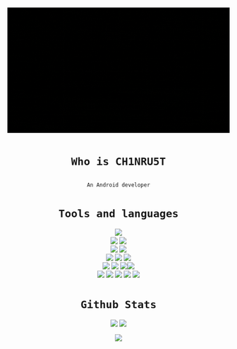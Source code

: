  # ![Banner](./assets/banner.gif)
<h1 align="center">
 
 ``Who is CH1NRU5T`` 

</h1>
<div align="center">
 
 `An Android developer`

 </div>
 <div align="center">
 
# ``Tools and languages``
 </div>
 
<div align="center">
<img src="https://img.shields.io/badge/C-00599C?style=for-the-badge&logo=c&logoColor=white"/>
</div>
<div align="center">
<img  src="https://img.shields.io/badge/Git-F05032?style=for-the-badge&logo=git&logoColor=white"/>
<img  src="https://img.shields.io/badge/GitHub-100000?style=for-the-badge&logo=github&logoColor=white"/>
</div>
<div align="center">
<img src="https://img.shields.io/badge/Arduino-00979D?style=for-the-badge&logo=Arduino&logoColor=white"/>
<img src="https://img.shields.io/badge/Discord-7289DA?style=for-the-badge&logo=discord&logoColor=white"/>
</div>

<div align="center">
<img  src="https://img.shields.io/badge/HTML5-E34F26?style=for-the-badge&logo=html5&logoColor=white)"/>
<img  src="https://img.shields.io/badge/CSS3-1572B6?style=for-the-badge&logo=css3&logoColor=white"/>
<img  src="https://img.shields.io/badge/JavaScript-323330?style=for-the-badge&logo=javascript&logoColor=F7DF1E"/>
</div>

<div align="center">
<img src="https://img.shields.io/badge/MongoDB-4EA94B?style=for-the-badge&logo=mongodb&logoColor=white"/>
<img src="https://img.shields.io/badge/Express.js-000000?style=for-the-badge&logo=express&logoColor=white"/>
<img src="https://img.shields.io/badge/React-20232A?style=for-the-badge&logo=react&logoColor=61DAFB"/><img src="https://img.shields.io/badge/Node.js-339933?style=for-the-badge&logo=nodedotjs&logoColor=white"/>
</div>
<div align="center">
<img src="https://img.shields.io/badge/Android-3DDC84?style=for-the-badge&logo=android&logoColor=white "/>
<img src="https://img.shields.io/badge/Kotlin-0095D5?&style=for-the-badge&logo=kotlin&logoColor=white"/>
<img src="https://img.shields.io/badge/Java-ED8B00?style=for-the-badge&logo=java&logoColor=white "/>
<img src="https://img.shields.io/badge/firebase-ffca28?style=for-the-badge&logo=firebase&logoColor=black"/>
<img src="https://img.shields.io/badge/Android_Studio-3DDC84?style=for-the-badge&logo=android-studio&logoColor=white"/>
</div>


<div/>
 <div align="center">
 
# ``Github Stats``

<span >
  <img src="https://github-readme-stats.vercel.app/api?username=ch1nru5t&show_icons=true&theme=radical" width="400px"/>
 <img src="https://github-readme-streak-stats.herokuapp.com/?user=ch1nru5t&show_icons=true&theme=radical" width="400px"/>
</span>


<span ></span>
 
 

<p align="center" ><img src="https://github-readme-stats.vercel.app/api/top-langs/?username=ch1nru5t&theme=radical&layout=compact"/></p>
 
 </div>

